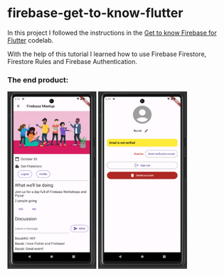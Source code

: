 # firebase-get-to-know-flutter

In this project I followed the instructions in the
[Get to know Firebase for Flutter](https://firebase.google.com/codelabs/firebase-get-to-know-flutter) codelab.

With the help of this tutorial I learned how to use Firebase Firestore, Firestore Rules and Firebase Authentication.

### The end product:

<img src="https://github.com/BasakK6/firebase-get-to-know-flutter/blob/master/readme_assets/app_home_page_ss.png?raw=true" alt="home page" width="200" height="400"/>
<img src="https://github.com/BasakK6/firebase-get-to-know-flutter/blob/master/readme_assets/app_profile_page_ss.png?raw=true" alt="profile page" width="200" height="400"/>

